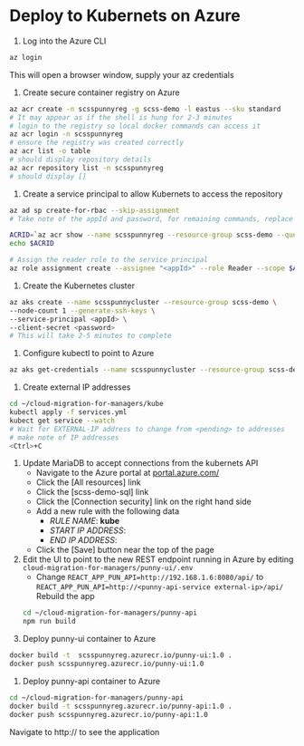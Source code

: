 # Deploy to Kubernets on Azure

1. Log into the Azure CLI
  ```bash
  az login
  ```
  This will open a browser window, supply your az credentials
1. Create secure container registry on Azure 
  ``` bash
  az acr create -n scsspunnyreg -g scss-demo -l eastus --sku standard
  # It may appear as if the shell is hung for 2-3 minutes
  # login to the registry so local docker commands can access it
  az acr login -n scsspunnyreg
  # ensure the registry was created correctly
  az acr list -o table
  # should display repository details
  az acr repository list -n scsspunnyreg
  # should display []
  ```
1. Create a service principal to allow Kubernets to access the repository
  ```bash
  az ad sp create-for-rbac --skip-assignment
  # Take note of the appId and password, for remaining commands, replace <appId> with your appId and <password> with your password

  ACRID=`az acr show --name scsspunnyreg --resource-group scss-demo --query id --output tsv`
  echo $ACRID

  # Assign the reader role to the service principal
  az role assignment create --assignee "<appId>" --role Reader --scope $ACRID
  ```
1. Create the Kubernetes cluster
  ``` bash
  az aks create --name scsspunnycluster --resource-group scss-demo \
  --node-count 1 --generate-ssh-keys \
  --service-principal <appId> \
  --client-secret <password>
  # This will take 2-5 minutes to complete
  ```
1. Configure kubectl to point to Azure
  ``` bash
  az aks get-credentials --name scsspunnycluster --resource-group scss-demo
  ```
1. Create external IP addresses
  ``` bash
  cd ~/cloud-migration-for-managers/kube
  kubectl apply -f services.yml
  kubect get service --watch
  # Wait for EXTERNAL-IP address to change from <pending> to addresses
  # make note of IP addresses
  <Ctrl>+C
  ```
1. Update MariaDB to accept connections from the kubernets API
    - Navigate to the Azure portal at
        [portal.azure.com/](https://portal.azure.com/)
    - Click the [All resources] link 
    - Click the [scss-demo-sql] link
    - Click the [Connection security] link on the right hand side
    - Add a new rule with the following data
        * *RULE NAME*: **kube**
        * *START IP ADDRESS*: **<puuny-api Public IP address>**
        * *END IP ADDRESS*: **<punny-api Public IP address>**
    - Click the [Save] button near the top of the page
1. Edit the UI to point to the new REST endpoint running in Azure by editing
   `cloud-migration-for-managers/punny-ui/.env`
    - Change `REACT_APP_PUN_API=http://192.168.1.6:8080/api/` to
        `REACT_APP_PUN_API=http://<punny-api-service external-ip>/api/`
   Rebuild the app
   ```bash
   cd ~/cloud-migration-for-managers/punny-api
   npm run build
   ```
1. Deploy punny-ui container to Azure
  ``` bash
  docker build -t  scsspunnyreg.azurecr.io/punny-ui:1.0 .
  docker push scsspunnyreg.azurecr.io/punny-ui:1.0
  ```
1. Deploy punny-api container to Azure
  ``` bash
  cd ~/cloud-migration-for-managers/punny-api
  docker build -t scsspunnyreg.azurecr.io/punny-api:1.0 .
  docker push scsspunnyreg.azurecr.io/punny-api:1.0
  ```

Navigate to http://<punny-ui external ip> to see the application
